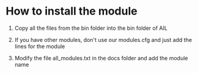 # How to install the module

1.  Copy all the files from the bin folder into the bin folder of AIL

2.  If you have other modules, don't use our modules.cfg and just add the lines for the module

3.  Modify the file all_modules.txt in the docs folder and add the module name